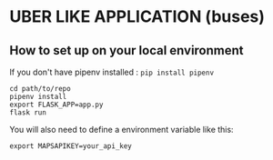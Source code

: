 


# UBER LIKE APPLICATION (buses) 
## How to set up on your local environment
If you don't have pipenv installed : 
`pip install pipenv`

```
cd path/to/repo
pipenv install
export FLASK_APP=app.py
flask run
```

You will also need to define a environment variable like this:

`export MAPSAPIKEY=your_api_key`


